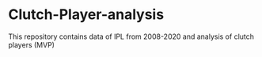 # Clutch-Player-analysis
This repository contains data of IPL from 2008-2020 and analysis of clutch players (MVP)
